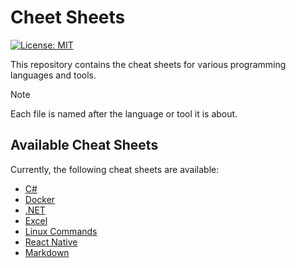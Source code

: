 # Cheet Sheets
[![License: MIT](https://img.shields.io/badge/License-MIT-yellow.svg)](https://opensource.org/licenses/MIT)

This repository contains the cheat sheets for various programming languages and tools.

> [!NOTE]
Each file is named after the language or tool it is about.

## Available Cheat Sheets
Currently, the following cheat sheets are available:
- [C#](csharp.md)
- [Docker](docker.md)
- [.NET](dotnet.md)
- [Excel](excel.md)
- [Linux Commands](linux.md)
- [React Native](react-native.md)
- [Markdown](markdown.md)